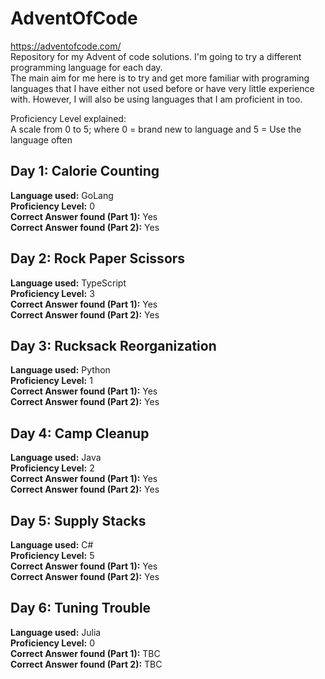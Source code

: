 # AdventOfCode
https://adventofcode.com/ <br/>
Repository for my Advent of code solutions. I'm going to try a different programming language for each day.<br/>
The main aim for me here is to try and get more familiar with programing languages that I have either not used before or have very little experience with. However, I will also be using languages that I am proficient in too.

Proficiency Level explained: </br>
A scale from 0 to 5; where 0 = brand new to language and 5 = Use the language often

<h2>Day 1: Calorie Counting</h2>
<b>Language used:</b> GoLang <br/>
<b>Proficiency Level:</b> 0 <br/>
<b>Correct Answer found (Part 1):</b> Yes <br/>
<b>Correct Answer found (Part 2):</b> Yes <br/>

<h2>Day 2: Rock Paper Scissors</h2>
<b>Language used:</b> TypeScript <br/>
<b>Proficiency Level:</b> 3 <br/>
<b>Correct Answer found (Part 1):</b> Yes <br/>
<b>Correct Answer found (Part 2):</b> Yes <br/>

<h2>Day 3: Rucksack Reorganization</h2>
<b>Language used:</b> Python <br/>
<b>Proficiency Level:</b> 1 <br/>
<b>Correct Answer found (Part 1):</b> Yes <br/>
<b>Correct Answer found (Part 2):</b> Yes <br/>

<h2>Day 4: Camp Cleanup</h2>
<b>Language used:</b> Java <br/>
<b>Proficiency Level:</b> 2 <br/>
<b>Correct Answer found (Part 1):</b> Yes <br/>
<b>Correct Answer found (Part 2):</b> Yes <br/>

<h2>Day 5: Supply Stacks</h2>
<b>Language used:</b> C# <br/>
<b>Proficiency Level:</b> 5 <br/>
<b>Correct Answer found (Part 1):</b> Yes <br/>
<b>Correct Answer found (Part 2):</b> Yes <br/>

<h2>Day 6: Tuning Trouble</h2>
<b>Language used:</b> Julia <br/>
<b>Proficiency Level:</b> 0 <br/>
<b>Correct Answer found (Part 1):</b> TBC <br/>
<b>Correct Answer found (Part 2):</b> TBC <br/>

